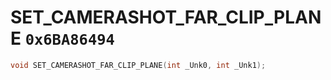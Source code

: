 # SET_CAMERASHOT_FAR_CLIP_PLANE `0x6BA86494`

```cpp
void SET_CAMERASHOT_FAR_CLIP_PLANE(int _Unk0, int _Unk1);
```